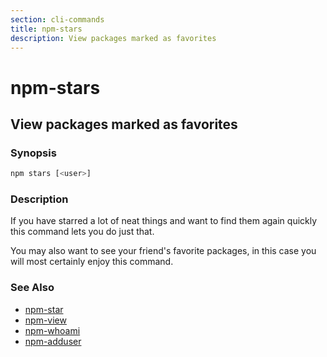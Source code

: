 ```yaml
---
section: cli-commands 
title: npm-stars
description: View packages marked as favorites
---
```


# npm-stars

## View packages marked as favorites

### Synopsis
```bash
npm stars [<user>]
```

### Description

If you have starred a lot of neat things and want to find them again
quickly this command lets you do just that.

You may also want to see your friend's favorite packages, in this case
you will most certainly enjoy this command.

### See Also

* [npm-star](npm-star)
* [npm-view](npm-view)
* [npm-whoami](npm-whoami)
* [npm-adduser](npm-adduser)
